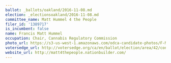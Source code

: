 ```yaml
---
ballot: _ballots/oakland/2016-11-08.md
election: _electionsoakland/2016-11-08.md
committee_name: Matt Hummel 4 the People
filer_id: '1389717'
is_incumbent: false
name: Francis Matt Hummel
occupation: Chair, Cannabis Regulatory Commission
photo_url: https://s3-us-west-1.amazonaws.com/odca-candidate-photos/F-Matt-Hummell.png
votersedge_url: http://votersedge.org/ca/en/ballot/election/area/42/contests/contest/13234/candidate/130750?&county=Alameda%20County&election_authority_id=1
website_url: http://matt4thepeople.nationbuilder.com/
---
```

